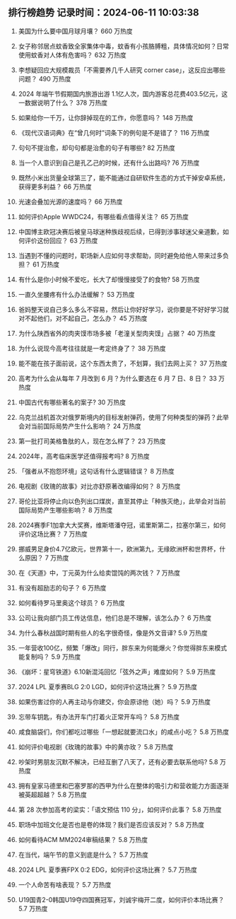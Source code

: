 
## 排行榜趋势 记录时间：2024-06-11 10:03:38
  
  1. 美国为什么要中国月球月壤？ 660 万热度
    
  2. 女子称邻居点蚊香致全家集体中毒，蚊香有小孩胳膊粗，具体情况如何？日常使用蚊香对人体有危害吗？ 632 万热度
    
  3. 李想疑回应大规模裁员「不需要养几千人研究 corner case」，这反应出哪些问题？ 490 万热度
    
  4. 2024 年端午节假期国内旅游出游 1.1亿人次，国内游客总花费403.5亿元，这一数据说明了什么？ 378 万热度
    
  5. 如果给你一千万，让你辞掉现在的工作，你愿意吗？ 148 万热度
    
  6. 《现代汉语词典》在“曾几何时”词条下的例句是不是错了？ 116 万热度
    
  7. 句句不提治愈，却句句都是治愈的句子有哪些? 82 万热度
    
  8. 当一个人意识到自己是孔乙己的时候，还有什么出路吗? 76 万热度
    
  9. 既然小米出货量全球第三了，能不能通过自研软件生态的方式干掉安卓系统，获得更多利益？ 66 万热度
    
  10. 光速会叠加光源的速度吗？ 66 万热度
    
  11. 如何评价Apple WWDC24，有哪些看点值得关注？ 65 万热度
    
  12. 中国博主欧冠决赛后被皇马球迷种族歧视后续，已得到涉事球迷父亲道歉，如何评价这份回应？ 63 万热度
    
  13. 当遇到不懂的问题时，职场新人应如何寻求帮助，同时避免给他人带来过多负担？ 61 万热度
    
  14. 有什么是你小时候不爱吃，长大了却慢慢接受了的食物? 58 万热度
    
  15. 一直久坐腰疼有什么办法缓解？ 53 万热度
    
  16. 爸妈整天说自己多么多么不容易，然后让你好好学习，说你要是不好好学习就对不起他们，对不起自己，怎么办？ 45 万热度
    
  17. 为什么陕西省外的肉夹馍市场多被「老潼关型肉夹馍」占据？ 40 万热度
    
  18. 为什么说现今高考往往就是一考定终身了？ 38 万热度
    
  19. 能不能在孩子面前说，这个东西太贵了，不划算，我们去网上买？ 37 万热度
    
  20. 高考为什么会从每年 7 月改到 6 月？为什么要选在 6 月 7 日、8 日？ 33 万热度
    
  21. 中国古代有哪些著名的案子? 30 万热度
    
  22. 乌克兰战机首次对俄罗斯境内的目标发射弹药，使用了何种类型的弹药？此举会对当前国际局势产生什么影响？ 24 万热度
    
  23. 第一批打司美格鲁肽的人，现在怎么样了？ 23 万热度
    
  24. 2024年，高考临床医学还值得报考吗? 8 万热度
    
  25. 「强者从不抱怨环境」这句话有什么逻辑错误？ 8 万热度
    
  26. 电视剧《玫瑰的故事》对比亦舒原著改编得如何？ 8 万热度
    
  27. 哥伦比亚将停止向以色列出口煤炭，直至其停止「种族灭绝」，此举会对当前国际局势产生哪些影响？ 8 万热度
    
  28. 2024赛季F1加拿大大奖赛，维斯塔潘夺冠，诺里斯第二，拉塞尔第三，如何评价这场比赛？ 7 万热度
    
  29. 挪威男足身价4.7亿欧元，世界第十一，欧洲第九，无缘欧洲杯和世界杯，什么原因？ 7 万热度
    
  30. 在《天道》中，丁元英为什么给卖馄饨的两次钱？ 7 万热度
    
  31. 有没有超励志的句子？ 6 万热度
    
  32. 如何看待罗马里奥这个球员？ 6 万热度
    
  33. 公司让我向部门员工传达信息，他们总是不理解，该怎么办？ 6 万热度
    
  34. 为什么春秋战国时期有些人的名字很奇怪，像是外文音译? 5.9 万热度
    
  35. 一年营收100亿，频繁「爆改」同行，胖东来为何能爆火？你觉得胖东来模式能复制吗？ 5.9 万热度
    
  36. 《崩坏：星穹铁道》6.10新混沌回忆「弦外之声」难度如何？ 5.9 万热度
    
  37. 2024 LPL 夏季赛BLG 2:0 LGD，如何评价这场比赛？ 5.9 万热度
    
  38. 如果伤害过你的人再主动与你建交，你会原谅他（她）吗？ 5.9 万热度
    
  39. 忘带车钥匙，有办法开车门打着火正常开车吗？ 5.8 万热度
    
  40. 咸食脑袋们，你们都吃过哪些「一想起就要流口水」的咸点小吃？ 5.8 万热度
    
  41. 如何评价电视剧《玫瑰的故事》中的黄亦玫？ 5.8 万热度
    
  42. 吵架时男朋友沉默不解决，已经互删了八天了，还有必要去联系他吗? 5.8 万热度
    
  43. 拥有皇家马德里和巴塞罗那的西甲为什么在整体的吸引力和营收能力方面逐渐被英超超越？ 5.8 万热度
    
  44. 第 28 次参加高考的梁实：「语文预估 110 分」，如何评价此事？ 5.8 万热度
    
  45. 职场中加班文化是否也是卷的体现？我们是否应该反对？ 5.8 万热度
    
  46. 如何看待ACM MM2024审稿结果？ 5.8 万热度
    
  47. 在当代，端午节的意义到底是什么？ 5.7 万热度
    
  48. 2024 LPL 夏季赛FPX 0:2 EDG，如何评价这场比赛？ 5.7 万热度
    
  49. 一个人命苦有啥表现？ 5.7 万热度
    
  50. U19国青2-0韩国U19夺四国赛冠军，刘诚宇梅开二度，如何评价本场比赛？ 5.7 万热度
    